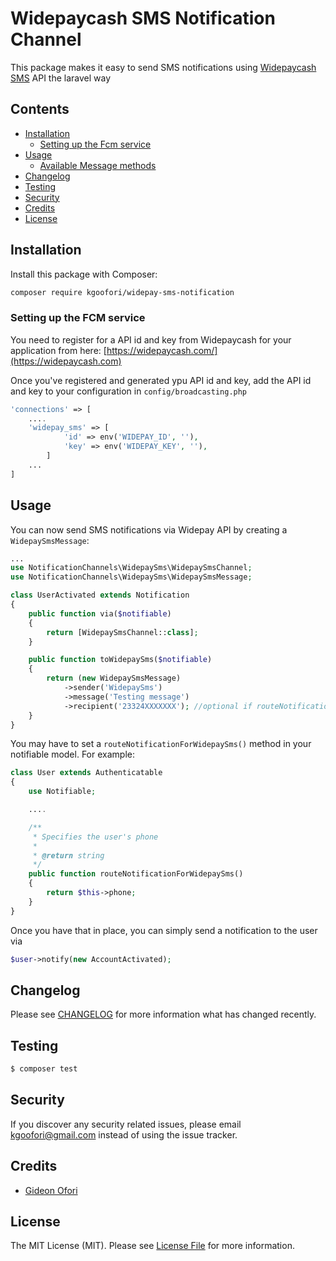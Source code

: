 # Widepaycash SMS Notification Channel

This package makes it easy to send SMS notifications using [Widepaycash SMS](https://widepaycash.com) API the laravel way

## Contents

- [Installation](#installation)
	- [Setting up the Fcm service](#setting-up-the-Fcm-service)
- [Usage](#usage)
	- [Available Message methods](#available-message-methods)
- [Changelog](#changelog)
- [Testing](#testing)
- [Security](#security)
- [Credits](#credits)
- [License](#license)


## Installation

Install this package with Composer:

```bash
composer require kgoofori/widepay-sms-notification
```

### Setting up the FCM service

You need to register for a API id and key from Widepaycash for your application from here: 
[https://widepaycash.com/](https://widepaycash.com)

Once you've registered and generated ypu API id and key, add the API id and key to your configuration in `config/broadcasting.php`

```php
'connections' => [
    ....
    'widepay_sms' => [
            'id' => env('WIDEPAY_ID', ''),
            'key' => env('WIDEPAY_KEY', ''),
        ]
    ...
]
```

## Usage

You can now send SMS notifications via Widepay API by creating a `WidepaySmsMessage`:

```php
...
use NotificationChannels\WidepaySms\WidepaySmsChannel;
use NotificationChannels\WidepaySms\WidepaySmsMessage;

class UserActivated extends Notification
{
    public function via($notifiable)
    {
        return [WidepaySmsChannel::class];
    }

    public function toWidepaySms($notifiable)
    {
        return (new WidepaySmsMessage)
            ->sender('WidepaySms')
            ->message('Testing message')
            ->recipient('23324XXXXXXX'); //optional if routeNotificationForWidepaySms() is set on notifiable model
    }
}
```

You may have to set a `routeNotificationForWidepaySms()` method in your notifiable model. For example:

```php
class User extends Authenticatable
{
    use Notifiable;

    ....

    /**
     * Specifies the user's phone
     *
     * @return string
     */
    public function routeNotificationForWidepaySms()
    {
        return $this->phone;
    }
}
```

Once you have that in place, you can simply send a notification to the user via

```php
$user->notify(new AccountActivated);
```

## Changelog

Please see [CHANGELOG](CHANGELOG.md) for more information what has changed recently.

## Testing

``` bash
$ composer test
```

## Security

If you discover any security related issues, please email kgoofori@gmail.com instead of using the issue tracker.

## Credits

- [Gideon Ofori](https://github.com/kgoofori/)

## License

The MIT License (MIT). Please see [License File](LICENSE.md) for more information.
